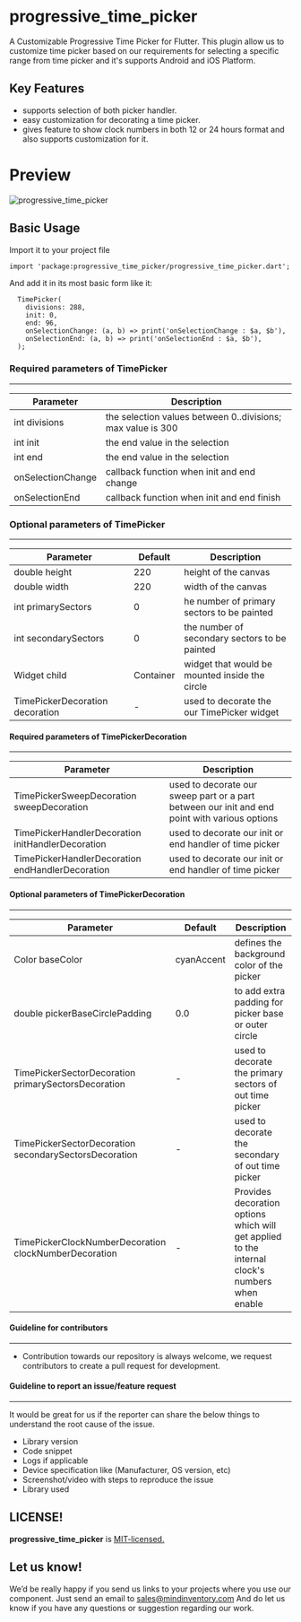 # progressive_time_picker

A Customizable Progressive Time Picker for Flutter.
This plugin allow us to customize time picker based on our requirements for selecting a specific range from time picker and it's supports Android and iOS Platform.

## Key Features
* supports selection of both picker handler.
* easy customization for decorating a time picker.
* gives feature to show clock numbers in both 12 or 24 hours format and also supports customization for it.

# Preview
![progressive_time_picker](https://github.com/mohit-chauhan-mi/progressive_time_picker/blob/master/assets/timepicker.gif)

## Basic Usage

Import it to your project file

```
import 'package:progressive_time_picker/progressive_time_picker.dart';
```

And add it in its most basic form like it:
```
  TimePicker(
    divisions: 288,
    init: 0,
    end: 96,
    onSelectionChange: (a, b) => print('onSelectionChange : $a, $b'),
    onSelectionEnd: (a, b) => print('onSelectionEnd : $a, $b'),
  );
```

### Required parameters of TimePicker
------------
| Parameter |  Description  |
| ------------ |  ------------ |
| int divisions | the selection values between 0..divisions; max value is 300 |
| int init | the end value in the selection |
| int end | the end value in the selection |
| onSelectionChange  | callback function when init and end change |
| onSelectionEnd | callback function when init and end finish |

### Optional parameters of TimePicker
------------
| Parameter |  Default | Description  |
| ------------ | ------------ | ------------ |
| double height | 220 | height of the canvas |
| double width | 220 | width of the canvas |
| int primarySectors | 0 | he number of primary sectors to be painted |
| int secondarySectors | 0 | the number of secondary sectors to be painted |
| Widget child | Container | widget that would be mounted inside the circle |
| TimePickerDecoration decoration | - | used to decorate the our TimePicker widget |

#### Required parameters of TimePickerDecoration
------------
| Parameter |  Description  |
| ------------ | ------------ |
| TimePickerSweepDecoration sweepDecoration | used to decorate our sweep part or a part between our init and end point with various options |
| TimePickerHandlerDecoration initHandlerDecoration  | used to decorate our init or end handler of time picker |
| TimePickerHandlerDecoration endHandlerDecoration | used to decorate our init or end handler of time picker |

#### Optional parameters of TimePickerDecoration
------------
| Parameter |  Default | Description  |
| ------------ | ------------ | ------------ |
| Color baseColor  | cyanAccent | defines the background color of the picker |
| double pickerBaseCirclePadding | 0.0 | to add extra padding for picker base or outer circle|
| TimePickerSectorDecoration primarySectorsDecoration | - | used to decorate the primary sectors of out time picker |
| TimePickerSectorDecoration secondarySectorsDecoration | - | used to decorate the secondary of out time picker |
| TimePickerClockNumberDecoration clockNumberDecoration  | - |  Provides decoration options which will get applied to the internal clock's numbers when enable |


#### Guideline for contributors
------------
* Contribution towards our repository is always welcome, we request contributors to create a pull request for development.

#### Guideline to report an issue/feature request
------------
It would be great for us if the reporter can share the below things to understand the root cause of the issue.

* Library version
* Code snippet
* Logs if applicable
* Device specification like (Manufacturer, OS version, etc)
* Screenshot/video with steps to reproduce the issue
* Library used

LICENSE!
------------
**progressive_time_picker** is [MIT-licensed.](https://github.com/mohit-chauhan-mi/progressive_time_picker/blob/master/LICENSE)

Let us know!
------------
We’d be really happy if you send us links to your projects where you use our component. Just send an email to sales@mindinventory.com And do let us know if you have any questions or suggestion regarding our work.
